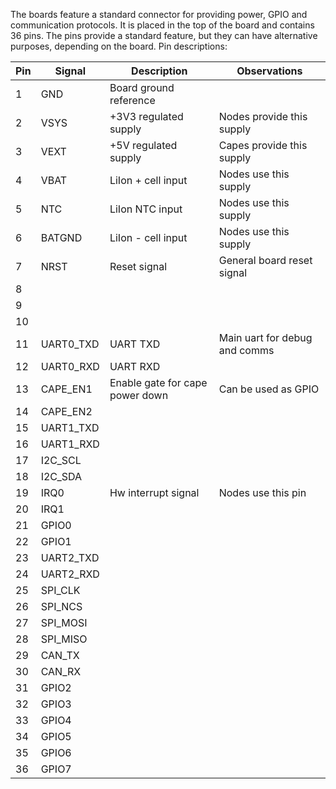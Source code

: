 The boards feature a standard connector for providing power, GPIO and communication protocols. It is placed in the top of the board and contains 36 pins. The pins provide a standard feature, but they can have alternative purposes, depending on the board.
Pin descriptions:

| Pin | Signal | Description | Observations |
| ------ | ------ | ------ | ------ |
| 1 | GND | Board ground reference 
| 2 | VSYS | +3V3 regulated supply | Nodes provide this supply |
| 3 | VEXT | +5V regulated supply | Capes provide this supply |
| 4 | VBAT | LiIon + cell input | Nodes use this supply |
| 5 | NTC | LiIon NTC input | Nodes use this supply |
| 6 | BATGND | LiIon - cell input | Nodes use this supply |
| 7 | NRST | Reset signal | General board reset signal |
| 8 |
| 9 |
| 10 |
| 11 | UART0_TXD | UART TXD | Main uart for debug and comms|
| 12 | UART0_RXD | UART RXD |
| 13 | CAPE_EN1 | Enable gate for cape power down | Can be used as GPIO |
| 14 | CAPE_EN2 |
| 15 | UART1_TXD |
| 16 | UART1_RXD |
| 17 | I2C_SCL |
| 18 | I2C_SDA |
| 19 | IRQ0 | Hw interrupt signal | Nodes use this pin |
| 20 | IRQ1 |
| 21 | GPIO0 |
| 22 | GPIO1 |
| 23 | UART2_TXD |
| 24 | UART2_RXD |
| 25 | SPI_CLK |
| 26 | SPI_NCS |
| 27 | SPI_MOSI |
| 28 | SPI_MISO |
| 29 | CAN_TX |
| 30 | CAN_RX |
| 31 | GPIO2 |
| 32 | GPIO3 |
| 33 | GPIO4 |
| 34 | GPIO5 |
| 35 | GPIO6 |
| 36 | GPIO7 |
